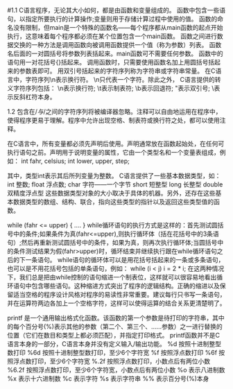 #1.1
C语言程序，无论其大小如何，都是由函数和变量组成的。
函数中包含一些语句，以指定所要执行的计算操作;变量则用于存储计算过程中使用的值。
函数的命名没有限制，但main是一个特殊的函数名——每个程序都从main函数的起点开始执行，这意味着每个程序都必须在某个位置包含一个main函数。
函数之间进行数据交换的一种方法是调用函数向被调用函数提供一个值（称为参数）列表。
函数名后面的一对圆括号将参数列表括起来。main函数可不需要任何参数。
函数中的语句用一对花括号{}括起来。
调用函数时，只需要使用函数名加上用圆括号括起来的参数表即可。
用双引号括起来的字符序列称为字符串或字符串常量。
在C语言中，字符序列\n表示换行符。
\n只代表一个字符。除此之外，
C语言提供的转义字符序列包括：
\n表示换行符;
\t表示制表符;
\b表示回退符;
\"表示双引号;
\\表示反斜杠符本身。

1.2
包含在/*与*/之间的字符序列将被编译器忽略。注释可以自由地运用在程序中，使得程序更易于理解。程序中允许出现空格、制表符或换行符之处，都可以使用注释。

在C语言中，所有变量都必须先声明后使用。声明通常放在函数起始处，在任何可执行语句之前。声明用于说明变量的属性，它由一个类型名和一个变量表组成，例如：
int fahr, celsius;
int lower, upper, step;

其中，类型int表示其后所列变量为整数。
C语言提供了一些基本数据类型，如：
int	整数;
float	浮点数;
char	字符——一个字节
short	短整型
long	长整型
double	双精度浮点型
这些数据类型对象的大小取决于具体的机器。另外，还存在这些基本数据类型的数组、结构、联合，指向这些类型的指针以及返回这些类型值的函数。

while (fahr <= upper) {
    ....
}
while循环语句的执行方式是这样的：首先测试圆括号中的条件;如果条件为真(fahr<=upper),则执行循环体（括在花括号中的3条语句）;然后再重新测试圆括号中的条件，如果为真，则再次执行循环体;当圆括号中的条件测试结果为假(fahr>upper)时，循环结束并继续执行跟在while循环语句之后的下一条语句。
while语句的循环体可以是用花括号括起来的一条或多条语句，也可以是不用花括号包括的单条语句，例如：
    while (i < j)
        i = 2 * i;
在这两种情况下，我们总是把由while控制的语句缩进一个制表位，这样就可以很容易地看出循环语句中包含哪些语句。这种缩进方式突出了程序的逻辑结构。正确的缩进以及保留适当空格的程序设计风格对程序的易读性非常重要。建议每行只书写一条语句，并在运算符两边各加上一个空格字符，这样可以使得运算的结合关系更清楚明了。

printf
是一个通用输出格式化函数。该函数的第一个参数是待打印的字符串，其中的每个百分号(%)表示其他的参数（第二个、第三个、……参数）之一进行替换的位置（它们在数目和类型上都必须匹配），并指定打印格式。
printf函数并不是C语言本身的一部分，C语言本身并没有定义输入/输出功能。
%d	按照十进制整型数打印
%6d	按照十进制整型数打印，至少6个字符宽
%f	按照浮点数打印
%6f	按照浮点数打印，至少6个字符宽
%.2f	按照浮点数打印，小数点后有两位小数
%6.2f	按照浮点数打印，至少6个字符宽，小数点后有两位小数
%o	表示八进制数
%x	表示十六进制数
%c	表示字符
%s	表示字符串
%%	表示百分号(%)本身
